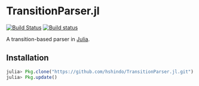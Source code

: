# TransitionParser.jl

[![Build Status](https://travis-ci.org/hshindo/TransitionParser.jl.svg?branch=master)](https://travis-ci.org/hshindo/TransitionParser.jl)
[![Build status](https://ci.appveyor.com/api/projects/status/github/hshindo/TransitionParser.jl?branch=master)](https://ci.appveyor.com/project/hshindo/TransitionParser-jl/branch/master)

A transition-based parser in [Julia](http://julialang.org/).

## Installation
```julia
julia> Pkg.clone("https://github.com/hshindo/TransitionParser.jl.git")
julia> Pkg.update()
```
